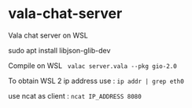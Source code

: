 # vala-chat-server
Vala chat server on WSL

sudo apt install libjson-glib-dev


Compile on WSL 
` valac server.vala --pkg gio-2.0`

To obtain WSL 2 ip address use :
`ip addr | grep eth0`

use ncat as client :
`ncat IP_ADDRESS 8080`
